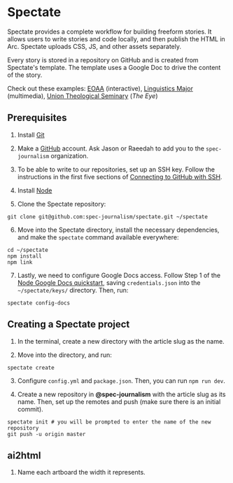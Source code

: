 # Spectate

Spectate provides a complete workflow for building freeform stories. It allows users to write stories and code locally, and then publish the HTML in Arc. Spectate uploads CSS, JS, and other assets separately.

Every story is stored in a repository on GitHub and is created from Spectate's template. The template uses a Google Doc to drive the content of the story.

Check out these examples: [EOAA](https://www.columbiaspectator.com/eye-lead/2019/11/15/students-and-faculty-say-gender-based-harassment-and-discrimination-at-columbia-is-systemic-why-are-they-turning-away-from-the-system-built-to-address-it/) (interactive), [Linguistics Major](https://github.com/spec-journalism/linguistics-major) (multimedia), [Union Theological Seminary](https://github.com/spec-journalism/uts) (_The Eye_)

## Prerequisites

1. Install [Git](https://git-scm.com/book/en/v2/Getting-Started-Installing-Git)

2. Make a [GitHub](https://github.com) account. Ask Jason or Raeedah to add you to the `spec-journalism` organization.

3. To be able to write to our repositories, set up an SSH key. Follow the instructions in the first five sections of [Connecting to GitHub with SSH](https://help.github.com/en/articles/connecting-to-github-with-ssh).

4. Install [Node](https://nodejs.org/en/)

5. Clone the Spectate repository:
```
git clone git@github.com:spec-journalism/spectate.git ~/spectate
```

6. Move into the Spectate directory, install the necessary dependencies, and make the `spectate` command available everywhere:
```
cd ~/spectate
npm install
npm link
```

7. Lastly, we need to configure Google Docs access. Follow Step 1 of the [Node Google Docs quickstart](https://developers.google.com/docs/api/quickstart/nodejs), saving `credentials.json` into the `~/spectate/keys/` directory. Then, run:
```
spectate config-docs
```

## Creating a Spectate project

1. In the terminal, create a new directory with the article slug as the name.

2. Move into the directory, and run:
```
spectate create
```

3. Configure `config.yml` and `package.json`. Then, you can run `npm run dev`.

4. Create a new repository in **@spec-journalism** with the article slug as its name. Then, set up the remotes and push (make sure there is an initial commit).
```
spectate init # you will be prompted to enter the name of the new repository
git push -u origin master
```

## ai2html

1. Name each artboard the width it represents.
